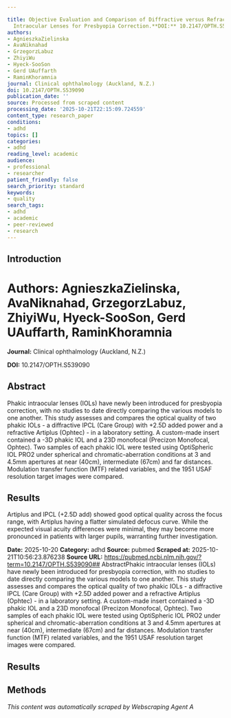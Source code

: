 ```yaml
---

title: Objective Evaluation and Comparison of Diffractive versus Refractive Phakic
  Intraocular Lenses for Presbyopia Correction.**DOI:** 10.2147/OPTH.S539090
authors:
- AgnieszkaZielinska
- AvaNiknahad
- GrzegorzLabuz
- ZhiyiWu
- Hyeck-SooSon
- Gerd UAuffarth
- RaminKhoramnia
journal: Clinical ophthalmology (Auckland, N.Z.)
doi: 10.2147/OPTH.S539090
publication_date: ''
source: Processed from scraped content
processing_date: '2025-10-21T22:15:09.724559'
content_type: research_paper
conditions:
- adhd
topics: []
categories:
- adhd
reading_level: academic
audience:
- professional
- researcher
patient_friendly: false
search_priority: standard
keywords:
- quality
search_tags:
- adhd
- academic
- peer-reviewed
- research
---
```




## Introduction

# **Authors:** AgnieszkaZielinska, AvaNiknahad, GrzegorzLabuz, ZhiyiWu, Hyeck-SooSon, Gerd UAuffarth, RaminKhoramnia

**Journal:** Clinical ophthalmology (Auckland, N.Z.)

**DOI:** 10.2147/OPTH.S539090

## Abstract

Phakic intraocular lenses (IOLs) have newly been introduced for presbyopia correction, with no studies to date directly comparing the various models to one another. This study assesses and compares the optical quality of two phakic IOLs - a diffractive IPCL (Care Group) with +2.5D added power and a refractive Artiplus (Ophtec) - in a laboratory setting.
A custom-made insert contained a -3D phakic IOL and a 23D monofocal (Precizon Monofocal, Ophtec). Two samples of each phakic IOL were tested using OptiSpheric IOL PRO2 under spherical and chromatic-aberration conditions at 3 and 4.5mm apertures at near (40cm), intermediate (67cm) and far distances. Modulation transfer function (MTF) related variables, and the 1951 USAF resolution target images were compared.
## Results
Artiplus and IPCL (+2.5D add) showed good optical quality across the focus range, with Artiplus having a flatter simulated defocus curve. While the expected visual acuity differences were minimal, they may become more pronounced in patients with larger pupils, warranting further investigation.

**Date:** 2025-10-20
**Category:** adhd
**Source:** pubmed
**Scraped at:** 2025-10-21T10:56:23.876238
**Source URL:** https://pubmed.ncbi.nlm.nih.gov/?term=10.2147/OPTH.S539090## AbstractPhakic intraocular lenses (IOLs) have newly been introduced for presbyopia correction, with no studies to date directly comparing the various models to one another. This study assesses and compares the optical quality of two phakic IOLs - a diffractive IPCL (Care Group) with +2.5D added power and a refractive Artiplus (Ophtec) - in a laboratory setting.
A custom-made insert contained a -3D phakic IOL and a 23D monofocal (Precizon Monofocal, Ophtec). Two samples of each phakic IOL were tested using OptiSpheric IOL PRO2 under spherical and chromatic-aberration conditions at 3 and 4.5mm apertures at near (40cm), intermediate (67cm) and far distances. Modulation transfer function (MTF) related variables, and the 1951 USAF resolution target images were compared.
## Results
## Methods
*This content was automatically scraped by Webscraping Agent A*